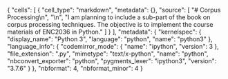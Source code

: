 {
 "cells": [
  {
   "cell_type": "markdown",
   "metadata": {},
   "source": [
    "# Corpus Processing\n",
    "\n",
    "I am planning to include a sub-part of the book on corpus processing techniques. The objective is to implement the course materials of ENC2036 in Python."
   ]
  }
 ],
 "metadata": {
  "kernelspec": {
   "display_name": "Python 3",
   "language": "python",
   "name": "python3"
  },
  "language_info": {
   "codemirror_mode": {
    "name": "ipython",
    "version": 3
   },
   "file_extension": ".py",
   "mimetype": "text/x-python",
   "name": "python",
   "nbconvert_exporter": "python",
   "pygments_lexer": "ipython3",
   "version": "3.7.6"
  }
 },
 "nbformat": 4,
 "nbformat_minor": 4
}
